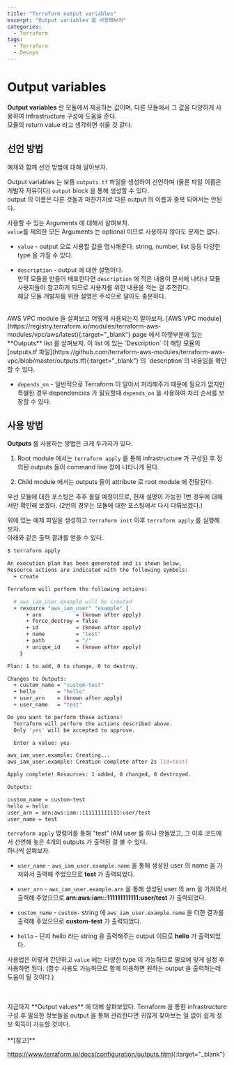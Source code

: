 ```yaml
---
title: "Terraform output variables"
excerpt: "Output variables 를 사용해보자"
categories:
  - Terraform
tags:
  - Terraform
  - Devops
---
```


# Output variables

**Output variables** 란 모듈에서 제공하는 값이며, 다른 모듈에서 그 값을 다양하게 사용하여 Infrastructure 구성에 도움을 준다.  
모듈의 return value 라고 생각하면 쉬울 것 같다.  

## 선언 방법

예제와 함께 선언 방법에 대해 알아보자.

<script src="https://gist.github.com/gentledev10/37f814311d41bf9729b2ac71c40bbdb2.js"></script>

Output variables 는 보통 `outputs.tf` 파일을 생성하여 선언하며 (물론 파일 이름은 개발자 자유이다) `output` block 을 통해 생성할 수 있다.  
output 의 이름은 다른 것들과 마찬가지로 다른 output 의 이름과 중복 되어서는 안된다.  

사용할 수 있는 Arguments 에 대해서 살펴보자.  
`value`를 제외한 모든 Arguments 는 optional 이므로 사용하지 않아도 문제는 없다.  

- `value` - output 으로 사용할 값을 명시해준다.  string, number, list 등등 다양한 type 을 가질 수 있다.  

- `description` - output 에 대한 설명이다.  
만약 모듈을 만들어 배포한다면 `description` 에 적은 내용이 문서에 나타나 모듈 사용자들이 참고하게 되므로 사용자를 위한 내용을 적는 걸 추천한다.  
해당 모듈 개발자를 위한 설명은 주석으로 달아도 충분하다.  
<br>
AWS VPC module 을 살펴보고 어떻게 사용되는지 알아보자.  
[AWS VPC module](https://registry.terraform.io/modules/terraform-aws-modules/vpc/aws/latest){:target="_blank"} page 에서 아랫부분에 있는 **Outputs** list 를 살펴보자.  
이 list 에 있는 `Description` 이 해당 모듈의 [outputs.tf 파일](https://github.com/terraform-aws-modules/terraform-aws-vpc/blob/master/outputs.tf){:target="_blank"} 의 `description`의 내용임을 확인할 수 있다.  

- `depends_on` - 일반적으로 Terraform 이 알아서 처리해주기 때문에 필요가 없지만 특별한 경우 dependencies 가 필요할때 `depends_on` 을 사용하여 처리 순서를 보장할 수 있다.  

## 사용 방법

**Outputs** 를 사용하는 방법은 크게 두가지가 있다.  

1. Root module 에서는 `terraform apply` 를 통해 infrastructure 가 구성된 후 정의된 outputs 들이 command line 창에 나타나게 된다.  

2. Child module 에서는 outputs 들이 attribute 로 root module 에 전달된다.  

우선 모듈에 대한 포스팅은 추후 올릴 예정이므로, 현재 설명이 가능한 1번 경우에 대해서만 확인해 보겠다. (2번의 경우는 모듈에 대한 포스팅에서 다시 다뤄보겠다.)  

위에 있는 예제 파일을 생성하고 `terraform init` 이후 `terraform apply` 를 실행해 보자.  
아래와 같은 출력 결과를 얻을 수 있다.  

```bash
$ terraform apply

An execution plan has been generated and is shown below.
Resource actions are indicated with the following symbols:
  + create

Terraform will perform the following actions:

  # aws_iam_user.example will be created
  + resource "aws_iam_user" "example" {
      + arn           = (known after apply)
      + force_destroy = false
      + id            = (known after apply)
      + name          = "test"
      + path          = "/"
      + unique_id     = (known after apply)
    }

Plan: 1 to add, 0 to change, 0 to destroy.

Changes to Outputs:
  + custom_name = "custom-test"
  + hello       = "hello"
  + user_arn    = (known after apply)
  + user_name   = "test"

Do you want to perform these actions?
  Terraform will perform the actions described above.
  Only 'yes' will be accepted to approve.

  Enter a value: yes

aws_iam_user.example: Creating...
aws_iam_user.example: Creation complete after 2s [id=test]

Apply complete! Resources: 1 added, 0 changed, 0 destroyed.

Outputs:

custom_name = custom-test
hello = hello
user_arn = arn:aws:iam::111111111111:user/test
user_name = test
```

`terraform apply` 명령어를 통해 "test" IAM user 를 하나 만들었고, 그 이후 코드에서 선언해 놓은 4개의 outputs 가 출력된 걸 볼 수 있다.  
하나씩 살펴보자.  

- `user_name` - `aws_iam_user.example.name` 을 통해 생성된 user 의 name 을 가져와서 출력해 주었으므로 **test** 가 출력되었다.

- `user_arn` - `aws_iam_user.example.arn` 을 통해 생성된 user 의 arn 을 가져와서 출력해 주었으므로 **arn:aws:iam::111111111111:user/test** 가 출력되었다.  

- `custom_name` - `custom-` string 에 `aws_iam_user.example.name` 을 더한 결과를 출력해 주었으므로 **custom-test** 가 출력되었다.  

- `hello` - 단지 hello 라는 string 을 출력해주는 output 이므로 **hello** 가 출력되었다.  

사용법은 이렇게 간단하고 `value` 에는 다양한 type 이 가능하므로 필요에 맞게 설정 후 사용하면 된다. (함수 사용도 가능하므로 함께 이용하면 원하는 output 을 출력하는데 도움이 될 것이다.)  

<br>
<br>
지금까지 **Output values** 에 대해 살펴보았다.  
Terraform 을 통한 infrastructure 구성 후 필요한 정보들을 output 을 통해 관리한다면 귀찮게 찾아보는 일 없이 쉽게 정보 획득이 가능할 것이다.  

<br>
<br>
**[참고]**  

<https://www.terraform.io/docs/configuration/outputs.html>{:target="_blank"}
